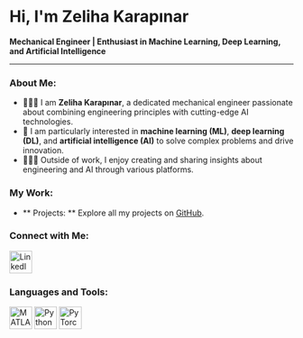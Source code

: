 # Hi, I'm Zeliha Karapınar  

**Mechanical Engineer | Enthusiast in Machine Learning, Deep Learning, and Artificial Intelligence**  

---

### About Me:
- 👩🏻‍🔧 I am **Zeliha Karapınar**, a dedicated mechanical engineer passionate about combining engineering principles with cutting-edge AI technologies.
- 🤖 I am particularly interested in **machine learning (ML)**, **deep learning (DL)**, and **artificial intelligence (AI)** to solve complex problems and drive innovation.
- 👩🏻‍💻 Outside of work, I enjoy creating and sharing insights about engineering and AI through various platforms.



###  My Work:
- ** Projects: ** Explore all my projects on [GitHub](https://github.com/zelihakarapinar).

### Connect with Me:
<p align="left">
  <a href="https://www.linkedin.com/in/zeliha-h-karap%C4%B1nar-29434a198/" target="_blank">
    <img src="https://upload.wikimedia.org/wikipedia/commons/e/e9/Linkedin_icon.svg" alt="LinkedIn" width="40" height="40"/>
  </a>
</p>


### Languages and Tools:
<p align="left">
  <img src="https://upload.wikimedia.org/wikipedia/commons/2/21/Matlab_Logo.png" alt="MATLAB" width="40" height="40"/>
  <img src="https://upload.wikimedia.org/wikipedia/commons/c/c3/Python-logo-notext.svg" alt="Python" width="40" height="40"/>
  <img src="https://upload.wikimedia.org/wikipedia/commons/1/10/PyTorch_logo_icon.svg" alt="PyTorch" width="40" height="40"/>
</p>



